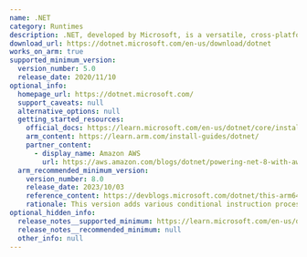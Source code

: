 ```yaml
---
name: .NET
category: Runtimes
description: .NET, developed by Microsoft, is a versatile, cross-platform framework used for building a wide range of applications. It features a large class library named Framework Class Library (FCL) and provides language interoperability across several programming languages.
download_url: https://dotnet.microsoft.com/en-us/download/dotnet
works_on_arm: true
supported_minimum_version:
  version_number: 5.0
  release_date: 2020/11/10
optional_info:
  homepage_url: https://dotnet.microsoft.com/
  support_caveats: null
  alternative_options: null
  getting_started_resources:
    official_docs: https://learn.microsoft.com/en-us/dotnet/core/install/linux-ubuntu
    arm_content: https://learn.arm.com/install-guides/dotnet/
    partner_content:
      - display_name: Amazon AWS
        url: https://aws.amazon.com/blogs/dotnet/powering-net-8-with-aws-graviton3-benchmarks/
  arm_recommended_minimum_version:
    version_number: 8.0
    release_date: 2023/10/03
    reference_content: https://devblogs.microsoft.com/dotnet/this-arm64-performance-in-dotnet-8/
    rationale: This version adds various conditional instruction processing optimizations, including conditional comparison, conditional increment, negation, and inversion, vector table lookup APIs, peephole optimizations, and more. Shows performance improvements of up to 50% in select cases.
optional_hidden_info:
  release_notes__supported_minimum: https://learn.microsoft.com/en-us/dotnet/core/whats-new/dotnet-5
  release_notes__recommended_minimum: null
  other_info: null
---
```


